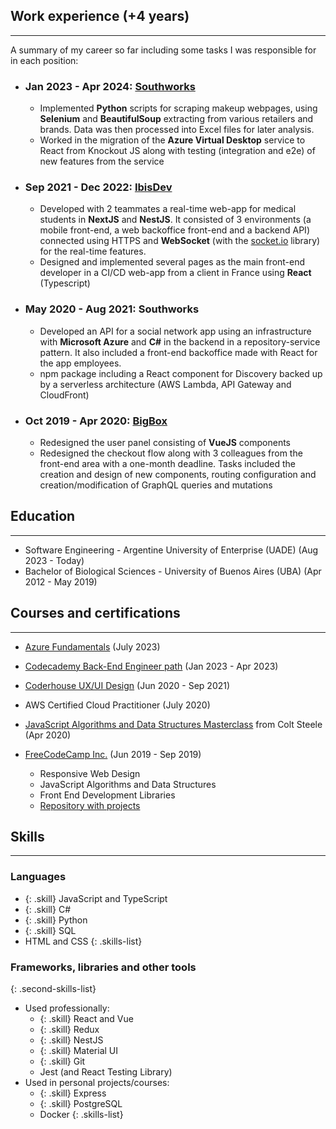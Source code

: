 ## Work experience (+4 years)
---

A summary of my career so far including some tasks I was responsible for in each position:

- ### Jan 2023 - Apr 2024: **[Southworks](https://www.southworks.com/)**
  - Implemented **Python** scripts for scraping makeup webpages, using **Selenium** and **BeautifulSoup** extracting from various
retailers and brands. Data was then processed into Excel files for later analysis.
  - Worked in the migration of the **Azure Virtual Desktop** service to React from Knockout JS along with testing (integration and e2e) of new features from the service
- ### Sep 2021 - Dec 2022: **[IbisDev](https://ibisdev.tech/)**
  - Developed with 2 teammates a real-time web-app for medical students in **NextJS** and **NestJS**. It consisted of 3 environments (a mobile front-end, a web backoffice front-end and a backend API) connected using HTTPS and **WebSocket** (with the [socket.io](https://socket.io/) library) for the real-time features.
  - Designed and implemented several pages as the main front-end developer in a CI/CD web-app from a client in France using **React** (Typescript)
- ### May 2020 - Aug 2021: **Southworks**
  - Developed an API for a social network app using an infrastructure with **Microsoft Azure** and **C#** in the backend in a repository-service pattern. It also included a front-end backoffice made with React for the app employees.
  - npm package including a React component for Discovery backed up by a serverless architecture (AWS Lambda, API Gateway and CloudFront)
- ### Oct 2019 - Apr 2020: **[BigBox](https://www.bigbox.com.ar/)**
  - Redesigned the user panel consisting of **VueJS** components
  - Redesigned the checkout flow along with 3 colleagues from the front-end area with a one-month deadline. Tasks included the creation and design of new components, routing configuration and creation/modification of GraphQL queries and mutations

## Education
---
- Software Engineering - Argentine University of Enterprise (UADE) (Aug 2023 - Today)
- Bachelor of Biological Sciences - University of Buenos Aires (UBA) (Apr 2012 - May 2019)

## Courses and certifications
---

- [Azure Fundamentals](https://learn.microsoft.com/en-us/users/luzojeda/credentials/bae83090a228a6ab) (July 2023)

- [Codecademy Back-End Engineer path](https://www.codecademy.com/learn/paths/back-end-engineer-career-path) (Jan 2023 - Apr 2023)

- [Coderhouse UX/UI Design](https://www.coderhouse.com/online/ux-ui-online) (Jun 2020 - Sep 2021)

- AWS Certified Cloud Practitioner (July 2020)

- [JavaScript Algorithms and Data Structures Masterclass](https://www.udemy.com/course/js-algorithms-and-data-structures-masterclass/) from Colt Steele (Apr 2020)

- [FreeCodeCamp Inc.](https://www.freecodecamp.org/learn) (Jun 2019 - Sep 2019)
  - Responsive Web Design
  - JavaScript Algorithms and Data Structures
  - Front End Development Libraries
  - [Repository with projects](https://github.com/lezojeda/freecodecamp-front-end-libraries)

## Skills
---
### Languages
  * {: .skill} JavaScript and TypeScript
  * {: .skill} C#
  * {: .skill} Python
  * {: .skill} SQL
  * HTML and CSS
{: .skills-list}

### Frameworks, libraries and other tools
{: .second-skills-list}
  - Used professionally:
    * {: .skill} React and Vue
    * {: .skill} Redux
    * {: .skill} NestJS
    * {: .skill} Material UI
    * {: .skill} Git
    * Jest (and React Testing Library)
  - Used in personal projects/courses:
    * {: .skill} Express
    * {: .skill} PostgreSQL
    * Docker
{: .skills-list}